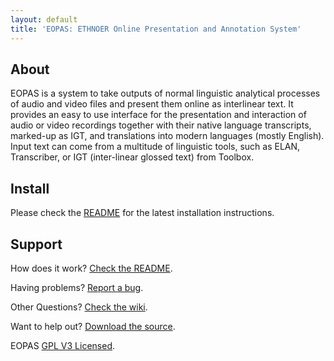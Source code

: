 ```yaml
---
layout: default
title: 'EOPAS: ETHNOER Online Presentation and Annotation System'
---
```



About
-----

EOPAS is a system to take outputs of normal linguistic analytical processes of
audio and video files and present them online as interlinear text. It provides
an easy to use interface for the presentation and interaction of audio or video
recordings together with their native language transcripts, marked-up as IGT,
and translations into modern languages (mostly English).  Input text can come
from a multitude of linguistic tools, such as ELAN, Transcriber, or IGT
(inter-linear glossed text) from Toolbox.


Install
-------

Please check the [README](https://github.com/eopas/eopas/blob/master/README.md)
for the latest installation instructions.


Support
-------

How does it work? [Check the README](https://github.com/eopas/eopas#readme).

Having problems? [Report a bug](http://github.com/eopas/eopas/issues).

Other Questions? [Check the wiki](https://github.com/eopas/eopas/wiki).

Want to help out? [Download the source](http://github.com/eopas.eopas).

EOPAS <a href="http://en.wikipedia.org/wiki/GPL_License">GPL V3 Licensed</a>.


